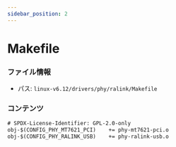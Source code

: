 ```yaml
---
sidebar_position: 2
---
```

# Makefile

### ファイル情報

- パス: `linux-v6.12/drivers/phy/ralink/Makefile`

### コンテンツ

```txt
# SPDX-License-Identifier: GPL-2.0-only
obj-$(CONFIG_PHY_MT7621_PCI)	+= phy-mt7621-pci.o
obj-$(CONFIG_PHY_RALINK_USB)	+= phy-ralink-usb.o

```
